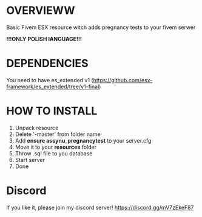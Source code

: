 # OVERVIEWW
Basic Fivem ESX resource witch adds pregnancy tests to your fivem serwer

**!!!ONLY POLISH lANGUAGE!!!**

# DEPENDENCIES
You need to have es_extended v1 (https://github.com/esx-framework/es_extended/tree/v1-final)

# HOW TO INSTALL
1. Unpack resource
2. Delete '-master' from folder name
3. Add **ensure assynu_pregnancytest** to your server.cfg
4. Move it to your **resources** folder
5. Throw .sql file to you database
6. Start server
7. Done


# Discord
If you like it, please join my discord server! https://discord.gg/mV7zEkeF87

